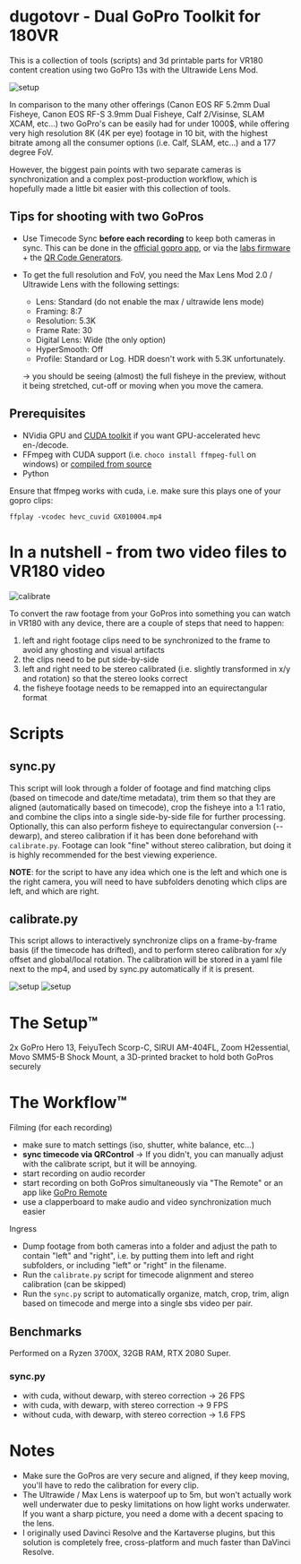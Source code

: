 # dugotovr - Dual GoPro Toolkit for 180VR
This is a collection of tools (scripts) and 3d printable parts for VR180 content creation using two GoPro 13s with the Ultrawide Lens Mod.

![setup](img/setup.png)

In comparison to the many other offerings (Canon EOS RF 5.2mm Dual Fisheye, Canon EOS RF-S 3.9mm Dual Fisheye, Calf 2/Visinse, SLAM XCAM, etc...) two GoPro's can be easily had for under 1000$, while offering very high resolution 8K (4K per eye) footage in 10 bit, with the highest bitrate among all the consumer options (i.e. Calf, SLAM, etc...) and a 177 degree FoV.

However, the biggest pain points with two separate cameras is synchronization and a complex post-production workflow, which is hopefully made a little bit easier with this collection of tools.

## Tips for shooting with two GoPros
- Use Timecode Sync **before each recording** to keep both cameras in sync. This can be done in the [official gopro app](https://community.gopro.com/s/article/HERO12-Black-Timecode-Sync), or via the [labs firmware](https://gopro.github.io/labs/) + the [QR Code Generators](https://gopro.github.io/labs/control/custom/).
- To get the full resolution and FoV, you need the Max Lens Mod 2.0 / Ultrawide Lens with the following settings:
  - Lens: Standard (do not enable the max / ultrawide lens mode)
  - Framing: 8:7
  - Resolution: 5.3K
  - Frame Rate: 30
  - Digital Lens: Wide (the only option)
  - HyperSmooth: Off
  - Profile: Standard or Log. HDR doesn't work with 5.3K unfortunately.
  
  -> you should be seeing (almost) the full fisheye in the preview, without it being stretched, cut-off or moving when you move the camera.

## Prerequisites
- NVidia GPU and [CUDA toolkit](https://developer.nvidia.com/cuda-toolkit) if you want GPU-accelerated hevc en-/decode.
- FFmpeg with CUDA support (i.e. `choco install ffmpeg-full` on windows) or [compiled from source](https://docs.nvidia.com/video-technologies/video-codec-sdk/12.0/ffmpeg-with-nvidia-gpu/index.html)
- Python

Ensure that ffmpeg works with cuda, i.e. make sure this plays one of your gopro clips:
```
ffplay -vcodec hevc_cuvid GX010004.mp4
```
# In a nutshell - from two video files to VR180 video

![calibrate](img/calibrate.png)

To convert the raw footage from your GoPros into something you can watch in VR180 with any device, there are a couple of steps that need to happen:
  1. left and right footage clips need to be synchronized to the frame to avoid any ghosting and visual artifacts
  2. the clips need to be put side-by-side
  3. left and right need to be stereo calibrated (i.e. slightly transformed in x/y and rotation) so that the stereo looks correct
  4. the fisheye footage needs to be remapped into an equirectangular format

# Scripts

## sync.py
This script will look through a folder of footage and find matching clips (based on timecode and date/time metadata), trim them so that they are aligned (automatically based on timecode), crop the fisheye into a 1:1 ratio, and combine the clips into a single side-by-side file for further processing. Optionally, this can also perform fisheye to equirectangular conversion (--dewarp), and stereo calibration if it has been done beforehand with `calibrate.py`. Footage can look "fine" without stereo calibration, but doing it is highly recommended for the best viewing experience.

**NOTE**: for the script to have any idea which one is the left and which one is the right camera, you will need to have subfolders denoting which clips are left, and which are right.

## calibrate.py
This script allows to interactively synchronize clips on a frame-by-frame basis (if the timecode has drifted), and to perform stereo calibration for x/y offset and global/local rotation. The calibration will be stored in a yaml file next to the mp4, and used by sync.py automatically if it is present.

![setup](img/calibrate_stereo.png)
![setup](img/calibrate_anaglyph.png)

# The Setup™️
2x GoPro Hero 13, FeiyuTech Scorp-C, SIRUI AM-404FL, Zoom H2essential, Movo SMM5-B Shock Mount, a 3D-printed bracket to hold both GoPros securely

# The Workflow™️

Filming (for each recording)
- make sure to match settings (iso, shutter, white balance, etc...)
- **sync timecode via QRControl** -> If you didn't, you can manually adjust with the calibrate script, but it will be annoying.
- start recording on audio recorder
- start recording on both GoPros simultaneously via "The Remote" or an app like [GoPro Remote](https://play.google.com/store/apps/details?id=uk.co.purplelabs.gopro_remote)
- use a clapperboard to make audio and video synchronization much easier

Ingress
- Dump footage from both cameras into a folder and adjust the path to contain "left" and "right", i.e. by putting them into left and right subfolders, or including "left" or "right" in the filename.
- Run the `calibrate.py` script for timecode alignment and stereo calibration (can be skipped)
- Run the `sync.py` script to automatically organize, match, crop, trim, align based on timecode and merge into a single sbs video per pair.


## Benchmarks
Performed on a Ryzen 3700X, 32GB RAM, RTX 2080 Super.

### sync.py
- with cuda, without dewarp, with stereo correction -> 26 FPS
- with cuda, with dewarp, with stereo correction -> 9 FPS
- without cuda, with dewarp, with stereo correction -> 1.6 FPS

# Notes
- Make sure the GoPros are very secure and aligned, if they keep moving, you'll have to redo the calibration for every clip.
- The Ultrawide / Max Lens is waterpoof up to 5m, but won't actually work well underwater due to pesky limitations on how light works underwater. If you want a sharp picture, you need a dome with a decent spacing to the lens.
- I originally used Davinci Resolve and the Kartaverse plugins, but this solution is completely free, cross-platform and much faster than DaVinci Resolve.